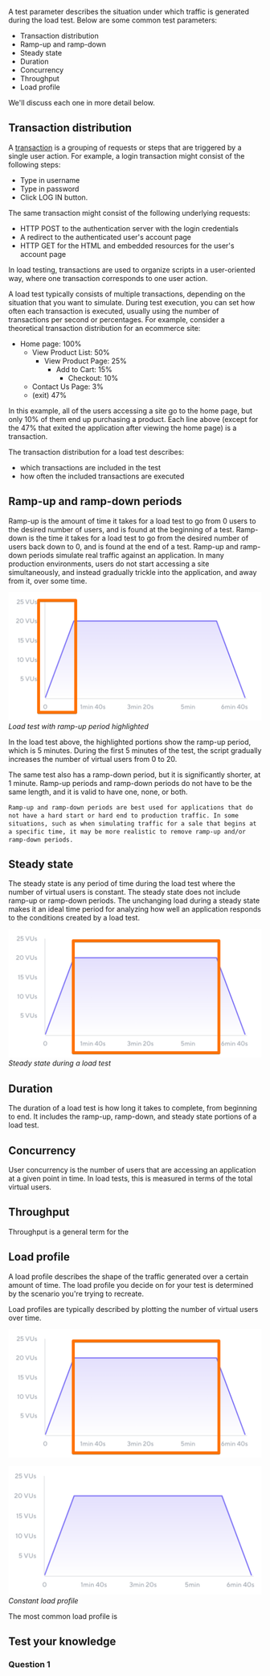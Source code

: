 A test parameter describes the situation under which traffic is generated during the load test. Below are some common test parameters:

- Transaction distribution
- Ramp-up and ramp-down
- Steady state
- Duration
- Concurrency
- Throughput
- Load profile

We'll discuss each one in more detail below.

## Transaction distribution

A [transaction](Performance%20Testing%20Terminology.md#Transaction) is a grouping of requests or steps that are triggered by a single user action. For example, a login transaction might consist of the following steps:
- Type in username
- Type in password
- Click LOG IN button.

The same transaction might consist of the following underlying requests:
- HTTP POST to the authentication server with the login credentials
- A redirect to the authenticated user's account page
- HTTP GET for the HTML and embedded resources for the user's account page

In load testing, transactions are used to organize scripts in a user-oriented way, where one transaction corresponds to one user action.

A load test typically consists of multiple transactions, depending on the situation that you want to simulate. During test execution, you can set how often each transaction is executed, usually using the number of transactions per second or percentages. For example, consider a theoretical transaction distribution for an ecommerce site:

- Home page: 100%
	- View Product List: 50%
		- View Product Page: 25%
			- Add to Cart: 15%
				- Checkout: 10%
	- Contact Us Page: 3%
	- (exit) 47%

In this example, all of the users accessing a site go to the home page, but only 10% of them end up purchasing a product. Each line above (except for the 47% that exited the application after viewing the home page) is a transaction.

The transaction distribution for a load test describes:
- which transactions are included in the test
- how often the included transactions are executed
                     
## Ramp-up and ramp-down periods

Ramp-up is the amount of time it takes for a load test to go from 0 users to the desired number of users, and is found at the beginning of a test. Ramp-down is the time it takes for a load test to go from the desired number of users back down to 0, and is found at the end of a test. Ramp-up and ramp-down periods simulate real traffic against an application. In many production environments, users do not start accessing a site simultaneously, and instead gradually trickle into the application, and away from it, over some time.

![](images/load_profile-ramp-up.png.png)
_Load test with ramp-up period highlighted_

In the load test above, the highlighted portions show the ramp-up period, which is 5 minutes. During the first 5 minutes of the test, the script gradually increases the number of virtual users from 0 to 20.

The same test also has a ramp-down period, but it is significantly shorter, at 1 minute. Ramp-up periods and ramp-down periods do not have to be the same length, and it is valid to have one, none, or both.

```ad-tip
Ramp-up and ramp-down periods are best used for applications that do not have a hard start or hard end to production traffic. In some situations, such as when simulating traffic for a sale that begins at a specific time, it may be more realistic to remove ramp-up and/or ramp-down periods.
```

## Steady state

The steady state is any period of time during the load test where the number of virtual users is constant. The steady state does not include ramp-up or ramp-down periods. The unchanging load during a steady state makes it an ideal time period for analyzing how well an application responds to the conditions created by a load test.

![Steady state in a load test](images/load_profile-steady_state.png)
_Steady state during a load test_

## Duration

The duration of a load test is how long it takes to complete, from beginning to end. It includes the ramp-up, ramp-down, and steady state portions of a load test.

## Concurrency

User concurrency is the number of users that are accessing an application at a given point in time. In load tests, this is measured in terms of the total virtual users.

## Throughput

Throughput is a general term for the

## Load profile

A load profile describes the shape of the traffic generated over a certain amount of time. The load profile you decide on for your test is determined by the scenario you're trying to recreate.

Load profiles are typically described by plotting the number of virtual users over time.

![](images/load_profile-no_ramp-up_or_ramp-down.png)

![](images/load_profile-constant.png.png)
_Constant load profile_

The most common load profile is 

## Test your knowledge

### Question 1